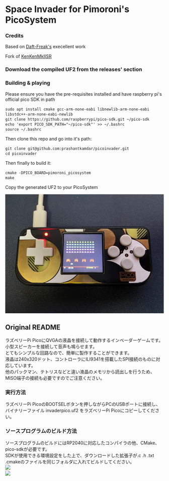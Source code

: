 # Space Invader for Pimoroni's PicoSystem

### Credits

Based on [Daft-Freak's](https://github.com/Daft-Freak/picopacman/tree/picosystem) execellent work

Fork of [KenKenMkIISR](https://github.com/KenKenMkIISR/picoinvader)


### Download the compiled UF2 from the releases' section

### Building & playing

Please ensure you have the pre-requisites installed and have raspberry pi's official pico SDK in path

```
sudo apt install cmake gcc-arm-none-eabi libnewlib-arm-none-eabi libstdc++-arm-none-eabi-newlib
git clone https://github.com/raspberrypi/pico-sdk.git ~/pico-sdk
echo 'export PICO_SDK_PATH="~/pico-sdk"' >> ~/.bashrc
source ~/.bashrc
```

Then clone this repo and go into it's path:

```
git clone git@github.com:prashantkamdar/picoinvader.git
cd picoinvader
```

Then finally to build it:

``` 
cmake -DPICO_BOARD=pimoroni_picosystem
make
```

Copy the generated UF2 to your PicoSystem

![picosystem](picosystem.jpg)



## Original README

ラズベリーPi PicoにQVGAの液晶を接続して動作するインベーダーゲームです。  
小型スピーカーを接続して音声も鳴らせます。  
とてもシンプルな回路なので、簡単に製作することができます。  
液晶は240x320ドット、コントローラにILI9341を搭載したSPI接続のものに対応しています。  
他のパックマン、テトリスなどと違い液晶のメモリから読出しを行うため、MISO端子の接続も必要ですのでご注意ください。  
  
### 実行方法
ラズベリーPi PicoのBOOTSELボタンを押しながらPCのUSBポートに接続し、バイナリーファイル invaderpico.uf2 をラズベリーPi Picoにコピーしてください。  
  
### ソースプログラムのビルド方法
ソースプログラムのビルドにはRP2040に対応したコンパイラの他、CMake、pico-sdkが必要です。  
SDKが使用できる環境設定をした上で、ダウンロードした拡張子が.c .h .txt .cmakeのファイルを同じフォルダに入れてビルドしてください。  
![](picoinvader1.jpg)  
![](picoinvader_schematic.png)